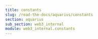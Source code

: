 ```yaml
---
title: constants
slug: /read-the-docs/aquarius/constants
section: aquarius
sub_section: web3_internal
module: web3_internal.constants
---
```

